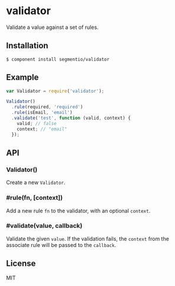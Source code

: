 
# validator

  Validate a value against a set of rules.

## Installation

    $ component install segmentio/validator

## Example

```js
var Validator = require('validator');

Validator()
  .rule(required, 'required')
  .rule(isEmail, 'email')
  .validate('test', function (valid, context) {
    valid; // false
    context; // "email"
  });
```

## API

### Validator()
  
  Create a new `Validator`.

### #rule(fn, [context])
  
  Add a new rule `fn` to the validator, with an optional `context`. 

### #validate(value, callback)

  Validate the given `value`. If the validation fails, the `context` from the associate rule will be passed to the `callback`.
  
## License

  MIT

